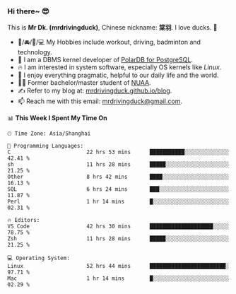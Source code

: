 ### Hi there~ 😎

This is **Mr Dk. (mrdrivingduck)**, Chinese nickname: **棠羽**. I love ducks. 🦆

- 💪/🚘/🏸/💻 My Hobbies include workout, driving, badminton and technology.
- 🍊 I am a DBMS kernel developer of [PolarDB for PostgreSQL](https://github.com/ApsaraDB/PolarDB-for-PostgreSQL).
- 🔥 I am interested in system software, especially OS kernels like *Linux*.
- 🔧 I enjoy everything pragmatic, helpful to our daily life and the world.
- 👨‍🎓 Former bachelor/master student of [NUAA](https://en.wikipedia.org/wiki/Nanjing_University_of_Aeronautics_and_Astronautics).
- ✍ Refer to my blog at: [mrdrivingduck.github.io/blog](https://www.mrdrivingduck.cn/blog/#/).
- 📫 Reach me with this email: [mrdrivingduck@gmail.com](mailto:mrdrivingduck@gmail.com).

<!--START_SECTION:waka-->
📊 **This Week I Spent My Time On** 

```text
🕑︎ Time Zone: Asia/Shanghai

💬 Programming Languages: 
C                        22 hrs 53 mins      ███████████░░░░░░░░░░░░░░   42.41 % 
sh                       11 hrs 28 mins      █████░░░░░░░░░░░░░░░░░░░░   21.25 % 
Other                    8 hrs 42 mins       ████░░░░░░░░░░░░░░░░░░░░░   16.13 % 
SQL                      6 hrs 24 mins       ███░░░░░░░░░░░░░░░░░░░░░░   11.87 % 
Perl                     1 hr 14 mins        █░░░░░░░░░░░░░░░░░░░░░░░░   02.31 % 

🔥 Editors: 
VS Code                  42 hrs 30 mins      ████████████████████░░░░░   78.75 % 
Zsh                      11 hrs 28 mins      █████░░░░░░░░░░░░░░░░░░░░   21.25 % 

💻 Operating System: 
Linux                    52 hrs 44 mins      ████████████████████████░   97.71 % 
Mac                      1 hr 14 mins        █░░░░░░░░░░░░░░░░░░░░░░░░   02.29 % 
```


<!--END_SECTION:waka-->

<!-- ![Mr Dk.'s GitHub Stats](https://github-readme-stats.vercel.app/api?username=mrdrivingduck&count_private&show_icons=true&theme=buefy) -->

<!-- ![Most Used Languages](https://github-readme-stats.vercel.app/api/top-langs/?username=mrdrivingduck&exclude_repo=mips32-CPU,snort-tcp-socket&theme=buefy&layout=compact&langs_count=10) -->


<!--
**mrdrivingduck/mrdrivingduck** is a ✨ _special_ ✨ repository because its `README.md` (this file) appears on your GitHub profile.

Here are some ideas to get you started:

- 🔭 I’m currently working on ...
- 🌱 I’m currently learning ...
- 👯 I’m looking to collaborate on ...
- 🤔 I’m looking for help with ...
- 💬 Ask me about ...
- 📫 How to reach me: ...
- 😄 Pronouns: ...
- ⚡ Fun fact: ...
-->
